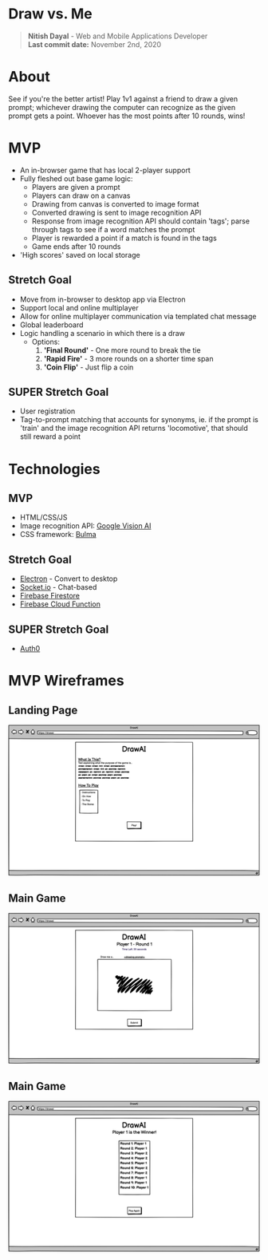 # Draw vs. Me
 > **Nitish Dayal** - Web and Mobile Applications Developer  
 > **Last commit date:** November 2nd, 2020


# About
See if you're the better artist! Play 1v1 against a friend to draw a given prompt; whichever drawing the computer can recognize as the given prompt gets a point. Whoever has the most points after 10 rounds, wins!

# MVP
* An in-browser game that has local 2-player support
* Fully fleshed out base game logic:
  * Players are given a prompt
  * Players can draw on a canvas
  * Drawing from canvas is converted to image format
  * Converted drawing is sent to image recognition API
  * Response from image recognition API should contain 'tags'; parse through tags to see if a word matches the prompt
  * Player is rewarded a point if a match is found in the tags
  * Game ends after 10 rounds
* 'High scores' saved on local storage

## Stretch Goal
* Move from in-browser to desktop app via Electron
* Support local and online multiplayer
* Allow for online multiplayer communication via templated chat message
* Global leaderboard
* Logic handling a scenario in which there is a draw
  * Options:
    1. **'Final Round'** - One more round to break the tie
    1. **'Rapid Fire'** - 3 more rounds on a shorter time span
    1. **'Coin Flip'** - Just flip a coin

## SUPER Stretch Goal
* User registration
* Tag-to-prompt matching that accounts for synonyms, ie. if the prompt is 'train' and the image recognition API returns 'locomotive', that should still reward a point

# Technologies
## MVP
* HTML/CSS/JS
* Image recognition API: [Google Vision AI](https://cloud.google.com/vision/)
* CSS framework: [Bulma](https://bulma.io)
## Stretch Goal
* [Electron](https://bulma.io) - Convert to desktop
* [Socket.io](https://socket.io) - Chat-based 
* [Firebase Firestore](https://firebase.google.com/products)
* [Firebase Cloud Function](https://firebase.google.com/products)
## SUPER Stretch Goal
* [Auth0](<https://auth0.com>)

# MVP Wireframes

## Landing Page
![Landing Page Wireframe](./wireframes/landing.png)

## Main Game
![Main Game Wireframe](./wireframes/main-game.png)

## Main Game
![Main Game Wireframe](./wireframes/results.png)
